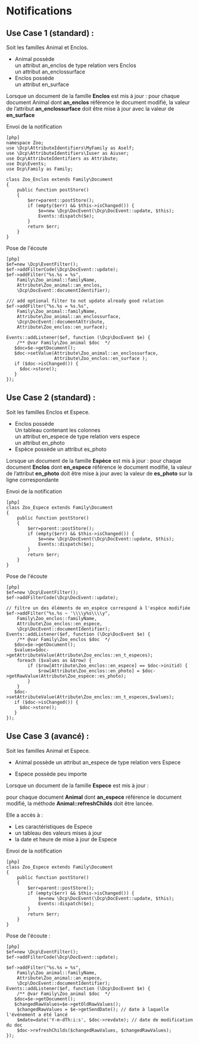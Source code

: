 # Notifications

## Use Case 1 (standard) :

Soit les familles Animal et Enclos.

*   Animal possède  
        un attribut an_enclos de type relation vers Enclos  
        un attribut an_enclossurface
*   Enclos possède  
        un attribut en_surface


Lorsque un document de la famille **Enclos** est mis à jour : pour chaque
document Animal dont **an_enclos** référence le document modifié, la valeur de
l’attribut **an_enclossurface** doit être mise à jour avec la valeur de **en_surface**


Envoi de la notification

    [php]
    namespace Zoo;
    use \Dcp\AttributeIdentifiers\MyFamily as Aself;
    use \Dcp\AttributeIdentifiers\Iuser as Aiuser;
    use Dcp\AttributeIdentifiers as Attribute;
    use Dcp\Events;
    use Dcp\Family as Family;
    
    class Zoo_Enclos extends Family\Document
    {
        public function postStore()
        {
            $err=parent::postStore();
            if (empty($err) && $this->isChanged()) {
                $e=new \Dcp\DocEvent(\Dcp\DocEvent::update, $this);
                Events::dispatch($e);
            }
            return $err;
        }
    }

Pose de l'écoute

    [php]
    $ef=new \Dcp\EventFilter();
    $ef->addFilterCode(\Dcp\DocEvent::update);
    $ef->addFilter("%s.%s = %s",
        Family\Zoo_animal::familyName,
        Attribute\Zoo_animal::an_enclos,
        \Dcp\DocEvent::documentIdentifier);
        
    /// add optional filter to not update already good relation
    $ef->addFilter("%s.%s = %s.%s",
        Family\Zoo_animal::familyName,
        Attribute\Zoo_animal::an_enclossurface,
        \Dcp\DocEvent::documentAttribute,
        Attribute\Zoo_enclos::en_surface);
        
    Events::addListener($ef, function (\Dcp\DocEvent $e) {
        /** @var Family\Zoo_animal $doc  */
       $doc=$e->getDocument();
       $doc->setValue(Attribute\Zoo_animal::an_enclossurface,
                      Attribute\Zoo_enclos::en_surface );
       if ($doc->isChanged()) {
         $doc->store();
       }
    });

## Use Case 2 (standard) :

Soit les familles Enclos et Espece.

*   Enclos possède  
        Un tableau contenant les colonnes  
            un attribut en_espece de type relation vers espece  
            un attribut en_photo
*   Espèce possède
        un attribut es_photo


Lorsque un document de la famille **Espèce** est mis à jour : pour chaque
document **Enclos** dont **en_espece** référence le document modifié, la valeur
de l’attribut **en_photo** doit être mise à jour avec la valeur de **es_photo**
sur la ligne correspondante

Envoi de la notification

    [php]
    class Zoo_Espece extends Family\Document
    {
        public function postStore()
        {
            $err=parent::postStore();
            if (empty($err) && $this->isChanged()) {
                $e=new \Dcp\DocEvent(\Dcp\DocEvent::update, $this);
                Events::dispatch($e);
            }
            return $err;
        }
    }

Pose de l'écoute

    [php]
    $ef=new \Dcp\EventFilter();
    $ef->addFilterCode(\Dcp\DocEvent::update);
    
    // filtre un des éléments de en_espèce correspond à l'espèce modifiée
    $ef->addFilter("%s.%s ~ '\\\\y%s\\\\y",
        Family\Zoo_enclos::familyName,
        Attribute\Zoo_enclos::en_espece,
        \Dcp\DocEvent::documentIdentifier);
    Events::addListener($ef, function (\Dcp\DocEvent $e) {
        /** @var Family\Zoo_enclos $doc  */
       $doc=$e->getDocument();
       $values=$doc->getAttributeValue(Attribute\Zoo_enclos::en_t_especes);
        foreach ($values as &$row) {
            if ($row[Attribute\Zoo_enclos::en_espece] == $doc->initid) {
                $row[Attribute\Zoo_enclos::en_photo] = $doc->getRawValue(Attribute\Zoo_espece::es_photo);
            }
        }
       $doc->setAttributeValue(Attribute\Zoo_enclos::en_t_especes,$values);
       if ($doc->isChanged()) {
         $doc->store();
       }
    });

## Use Case 3 (avancé) :

Soit les familles Animal et Espece.

*   Animal possède
        un attribut an_espece de type relation vers Espece

*   Espece possède
        peu importe


Lorsque un document de la famille **Espece** est mis à jour :

pour chaque document **Animal** dont **an_espece** référence le document
modifié, la méthode **Animal::refreshChilds** doit être lancée.

Elle a accès à :

*   Les caractéristiques de Espece
*   un tableau des valeurs mises à jour
*   la date et heure de mise à jour de Espece


Envoi de la notification

    [php]
    class Zoo_Espece extends Family\Document
    {
        public function postStore()
        {
            $err=parent::postStore();
            if (empty($err) && $this->isChanged()) {
                $e=new \Dcp\DocEvent(\Dcp\DocEvent::update, $this);
                Events::dispatch($e);
            }
            return $err;
        }
    }

Pose de l'écoute :

    [php]
    $ef=new \Dcp\EventFilter();
    $ef->addFilterCode(\Dcp\DocEvent::update);
    
    $ef->addFilter("%s.%s = %s",
        Family\Zoo_animal::familyName,
        Attribute\Zoo_animal::an_espece,
        \Dcp\DocEvent::documentIdentifier);
    Events::addListener($ef, function (\Dcp\DocEvent $e) {
        /** @var Family\Zoo_animal $doc  */
       $doc=$e->getDocument();
       $changedRawValues=$e->getOldRawValues();
        $changedRawValues = $e->getSendDate(); // date à laquelle l'événement a été lancé
        $mdate=date('Y-m-dTh:i:s', $doc->revdate); // date de modification du doc
        $doc->refreshChilds($changedRawValues, $changedRawValues);
    });